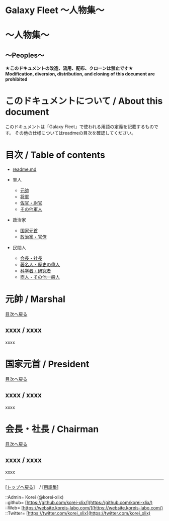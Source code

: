 # Galaxy Fleet ～人物集～
  
<h1>～人物集～</h1>  
<h2>～Peoples～</h2>  
  

**★このドキュメントの改造、流用、配布、クローンは禁止です★**  
    **Modification, diversion, distribution, and cloning of this document are prohibited**  
  

<h1 id="aHowto">このドキュメントについて / About this document</h1>  
このドキュメントは「Galaxy Fleet」で使われる用語の定義を記載するものです。  
その他の仕様についてはreadmeの目次を確認してください。  
  





<h1 id="aMokuji">目次 / Table of contents</h1>  

* [readme.md](/readme.md)

* 軍人
  * [元帥](#aMarshal)
  * [将軍](/people/mil_general.md)
  * [佐官・尉官](/people/mil_officer.md)
  * [その他軍人](/people/mil_military.md)

* 政治家
  * [国家元首](#aPresident)
  * [政治家・官僚](/people/pol_politician.md)

* 民間人
  * [会長・社長](#aChairman)
  * [著名人・歴史の偉人](/people/com_celebrity.md)
  * [科学者・研究者](/people/com_researcher.md)
  * [商人・その他一般人](/people/com_common.md)
  





<h1 id="aMarshal">元帥 / Marshal</h1>  
  
  [目次へ戻る](#aMokuji)  
  

<h2>xxxx / xxxx</h2>  
xxxx  
  





<h1 id="aPresident">国家元首 / President</h1>  
  
  [目次へ戻る](#aMokuji)  
  

<h2>xxxx / xxxx</h2>  
xxxx  
  





<h1 id="aChairman">会長・社長 / Chairman</h1>  
  
  [目次へ戻る](#aMokuji)  
  

<h2>xxxx / xxxx</h2>  
xxxx  
  





***
[[トップへ戻る]](/readme.md)　/
[[用語集]](/term/readme.md)  
  
::Admin= Korei (@korei-xlix)  
::github= [https://github.com/korei-xlix/](https://github.com/korei-xlix/)  
::Web= [https://website.koreis-labo.com/](https://website.koreis-labo.com/)  
::Twitter= [https://twitter.com/korei_xlix](https://twitter.com/korei_xlix)  
